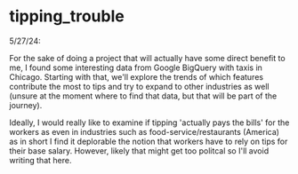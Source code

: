 # tipping_trouble

5/27/24:

For the sake of doing a project that will actually have some direct benefit to me, I found some interesting data from Google BigQuery with taxis in Chicago. Starting with that, we'll explore the trends of which features contribute the most to tips and try to expand to other industries as well (unsure at the moment where to find that data, but that will be part of the journey).

Ideally, I would really like to examine if tipping 'actually pays the bills' for the workers as even in industries such as food-service/restaurants (America) as in short I find it deplorable the notion that workers have to rely on tips for their base salary. However, likely that might get too politcal so I'll avoid writing that here.
